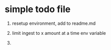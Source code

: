 # simple todo file

1. resetup environment, add to readme.md

1. limit ingest to x amount at a time env variable
1. 
